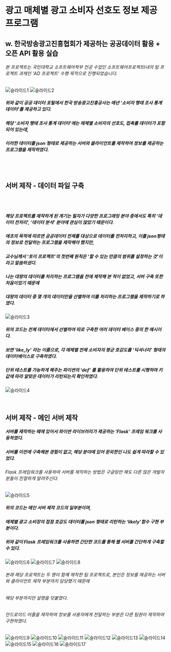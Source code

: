 광고 매체별 광고 소비자 선호도 정보 제공 프로그램
=============
w. 한국방송광고진흥협회가 제공하는 공공데이터 활용 + 오픈 API 활용 실습
-------------

###### 본 프로젝트는 국민대학교 소프트웨어학부 전공 수업인 소프트웨어프로젝트Ⅰ내의 팀 프로젝트 과제인 ‘AD 프로젝트’ 수행 목적으로 진행되었습니다.

![슬라이드1](https://user-images.githubusercontent.com/54924772/87318968-020c8d80-c564-11ea-85f7-0631215bba48.jpeg)
![슬라이드2](https://user-images.githubusercontent.com/54924772/87318975-03d65100-c564-11ea-9aa1-76aa6f2def14.jpeg)

##### 위와 같이 공공 데이터 포털에서 한국 방송광고진흥공사는 매년 ‘소비자 행태 조사 통계 데이터’를 제공하고 있다.
##### 해당 ‘소비자 행태 조사 통계 데이터’에는 매체별 소비자의 선호도, 접촉률 데이터가 포함되어 있는데,
##### 이러한 데이터를 json 형태로 제공하는 서버와 클라이언트를 제작하여 정보를 제공하는 프로그램을 제작하였다.

<br/>
<br/>

## 서버 제작 - 데이터 파일 구축

<br/>
<br/>

##### 해당 프로젝트를 제작하게 된 계기는 필자가 다양한 프로그래밍 분야 중에서도 특히 ‘데이터 전처리’, ‘데이터 분석’ 분야에 관심이 많았기 때문이다.
##### 애초의 목적에 따르면 공공데이터 전체를 대상으로 데이터를 전처리하고, 이를 json형태의 정보로 전달하는 프로그램을 제작해야 했지만, 
##### 교수님께서 ‘토이 프로젝트’의 첫번째 원칙은 ‘할 수 있는 만큼의 범위를 설정하는 것’이라고 말씀하셨다.
##### 나는 대량의 데이터를 처리하는 프로그램을 전에 제작해 본 적이 없었고, 서버 구축 또한 처음이었기 때문에 
##### 대량의 데이터 중 몇 개의 데이터만을 선별하여 이를 처리하는 프로그램을 제작하기로 하였다.

![슬라이드3](https://user-images.githubusercontent.com/54924772/87318980-05a01480-c564-11ea-9b1a-7c00b79a137f.jpeg)

##### 위의 코드는 전체 데이터에서 선별하여 따로 구축한 여러 데이터 베이스 중의 한 예시이다.
##### 보면 ‘like_ly’ 라는 이름으로, 각 매체별 전체 소비자의 평균 호감도를 ‘딕셔너리’ 형태의 데이터베이스로 구축하였다.
##### 단위 테스트를 가능하게 해주는 파이썬의 ‘def’ 를 활용하여 단위 테스트를 시행하며 키값에 따라 알맞은 데이터가 리턴되는지 확인하였다.

![슬라이드4](https://user-images.githubusercontent.com/54924772/87318983-0638ab00-c564-11ea-894b-81557947ff4d.jpeg)

<br/>

## 서버 제작 - 메인 서버 제작


##### 서버를 제작하는 떼에 있어서 파이썬 라이브러리가 제공하는 ‘Flask’ 프레임 워크를 사용하였다.
##### 서버를 이전에 구축해본 경험이 없고, 해당 분야에 있어 문외한인 나도 쉽게 따라할 수 있었다.
###### Flask 프레임워크를 사용하여 서버를 제작하는 방법은 구글링만 해도 다른 많은 개발자분들이 친절하게 알려주신다.

![슬라이드5](https://user-images.githubusercontent.com/54924772/87318989-06d14180-c564-11ea-86f3-2297aa13641e.jpeg)


##### 위의 코드는 메인 서버 제작 코드의 일부분이며, 
##### 매체별 광고 소비장의 접점 호감도 데이터를 json 형태로 리턴하는 ‘likely’함수 구현 부분이다.
##### 위와 같이 Flask 프레임워크를 사용하면 간단한 코드를 통해 웹 서버를 간단하게 구축할 수 있다.

![슬라이드6](https://user-images.githubusercontent.com/54924772/87318992-0769d800-c564-11ea-8d13-1e059aa863e1.jpeg)
![슬라이드7](https://user-images.githubusercontent.com/54924772/87318996-08026e80-c564-11ea-80f0-dbb37aea9725.jpeg)
![슬라이드8](https://user-images.githubusercontent.com/54924772/87318997-089b0500-c564-11ea-8fbf-6e9391adde65.jpeg)


###### 본래 해당 프로젝트는 두 명이 함꼐 제작한 팀 프로젝트로, 본인은 정보를 제공하는 서버와 클라이언트 제작 부분까지 담당했기 때문에 
###### 해당 부분까지만 설명을 덧붙였다. 
###### 안드로이드 어플을 제작하여 정보를 사용자에게 전달하는 부분은 다른 팀원이 제작하여 구현하였다.

![슬라이드9](https://user-images.githubusercontent.com/54924772/87318998-09339b80-c564-11ea-80f9-5d02311ceafc.jpeg)
![슬라이드10](https://user-images.githubusercontent.com/54924772/87318999-09339b80-c564-11ea-903d-990caf07165e.jpeg)
![슬라이드11](https://user-images.githubusercontent.com/54924772/87319002-09cc3200-c564-11ea-8779-e46507e8fdca.jpeg)
![슬라이드12](https://user-images.githubusercontent.com/54924772/87319003-0a64c880-c564-11ea-855c-8d5e11a92c1e.jpeg)
![슬라이드13](https://user-images.githubusercontent.com/54924772/87319005-0a64c880-c564-11ea-96fd-ba6694ffcd1e.jpeg)
![슬라이드14](https://user-images.githubusercontent.com/54924772/87319006-0afd5f00-c564-11ea-8758-9a4bd2471576.jpeg)
![슬라이드15](https://user-images.githubusercontent.com/54924772/87319007-0afd5f00-c564-11ea-98f5-cb5bb773b864.jpeg)
![슬라이드16](https://user-images.githubusercontent.com/54924772/87319010-0b95f580-c564-11ea-8250-0b4db078a906.jpeg)
![슬라이드17](https://user-images.githubusercontent.com/54924772/87319012-0b95f580-c564-11ea-8de4-14d3c2942ecb.jpeg)
